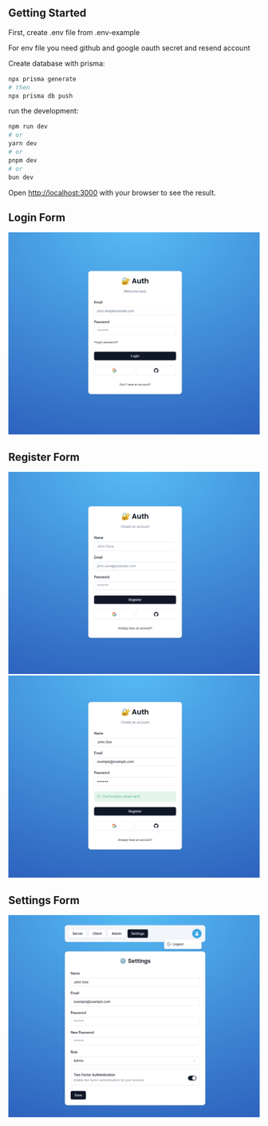 ## Getting Started

First, create .env file from .env-example

For env file you need github and google oauth secret and resend account

Create database with prisma:

```bash
npx prisma generate
# then
npx prisma db push
```

run the development:

```bash
npm run dev
# or
yarn dev
# or
pnpm dev
# or
bun dev
```

Open [http://localhost:3000](http://localhost:3000) with your browser to see the result.

## Login Form

![](https://github.com/Kananoro/nextjs-auth/blob/main/public/auth-login.png)

## Register Form

![](https://github.com/Kananoro/nextjs-auth/blob/main/public/auth-register.png?raw=true)
![](https://github.com/Kananoro/nextjs-auth/blob/main/public/auth-register-confirm.png?raw=true)

## Settings Form

![](https://github.com/Kananoro/nextjs-auth/blob/main/public/auth-settings.png?raw=true)
